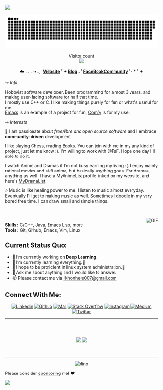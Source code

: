 ![](https://media0.giphy.com/media/3otPorWLQJq5GmHRtu/giphy.gif)

<a href=#><img src="contributions.svg"></a>

<p align="center"> 
  Visitor count<br>
  <img src="https://profile-counter.glitch.me/daweedkob/count.svg" />
</p>



<div align="center">
  <p>
    ☁️ . . . ⇢ ˗ˏˋ
    <strong>
    <a href='https://github.com/Likhon-baRoy'>Website</a> ˚ ✦
    <a href='https://github.com/Likhon-baRoy'>Blog</a> ˗ ˚
      <a href='https://www.facebook.com/likhonhere007'>FaceBookCommunity</a>
  </strong>
                ˚  ·        
      * ˚ ✦
  </p>
</div>

<p>⇢ <i>Info</i></p>

Hobbyist software developer. Been programming for almost 3 years, and making user-facing software for half that time.  
I mostly use C++ or C. I like making things purely for fun or what's useful for me.  
[Emacs] is an example of a project for fun, [Comfy] is for my use.

[Emacs]: https://github.com/Likhon-baRoy/.emacs.d
[Comfy]: https://github.com/Likhon-baRoy/dotfiles

<p>⇢ <i>Interests</i></p>

🤖 I am passionate about *free/libre and open source software* and I embrace **community-driven** development

I like playing Chess, reading Books. You can join with me in my any kind of project, just let me know :).
I'm willing to work with @FsF. Hope one day I'll able to do it.

I watch Anime and Dramas if I'm not busy earning my living :(. I enjoy mainly rational movies and si-fi anime, but basically anything goes.
For dramas, anything as well. I have a MyAnimeList profile linked on my website, and here's [MyDramaList].

🎶 Music is like healing power to me. I listen to music almost everyday. Eventually I'll get to making music as well.
Sometimes I doodle in my very bored free time. I can draw small and simple things.

[MyDramaList]: https://github.com/Likhon-baRoy/org-notes/blob/main/quotes.org
</br>
</br>
<img align="right" alt="GIF" src="https://media.giphy.com/media/iIqmM5tTjmpOB9mpbn/giphy.gif"/>

**Skills :** C/C++, Java, Emacs Lisp, more
</br>
**Tools :** Git, Github, Emacs, Vim, Linux


**Current Status Quo:**
----

* 🔭 I’m currently working on **Deep Learning**.
* 🌱 I’m currently learning everything.🤣
* 🤔 I hope to be proficient in linux system administration.🐧
* 💬 Ask me about anything and I would like to answer.
* 📫 Please contact me via likhonhere007@gmail.com

<h2 align="left">Connect With Me:</h2>

<div align=center>

[![Linkedin](https://img.shields.io/badge/LinkedIn-0077B5?style=for-the-badge&logo=linkedin&logoColor=white)](https://www.linkedin.com/in/)
[![Github](https://img.shields.io/badge/GitHub-100000?style=for-the-badge&logo=github&logoColor=white)](https://github.com/Likhon-baRoy
)
[![Mail](https://img.shields.io/badge/Gmail-D14836?style=for-the-badge&logo=gmail&logoColor=white)](mailto:likhonhere007@gmail.com)
[![Stack Overflow](https://img.shields.io/badge/Stack_Overflow-FE7A16?style=for-the-badge&logo=stack-overflow&logoColor=white)](https://stackoverflow.com/users/12948324/likhon-baroy)
[![Instagram](https://img.shields.io/badge/Instagram-E4405F?style=for-the-badge&logo=instagram&logoColor=white)](https://www.instagram.com/)
[![Medium](https://img.shields.io/badge/Medium-12100E?style=for-the-badge&logo=medium&logoColor=white)](https://www.medium.com/)
[![Twitter](https://img.shields.io/badge/Twitter-1DA1F2?style=for-the-badge&logo=twitter&logoColor=white)](https://twitter.com/)
  
</div>



-----


 <br>
 <br>
 <p align="center">
  <img height="150" src="https://github-readme-stats.vercel.app/api/top-langs/?username=Likhon-baRoy&layout=compact&hide=html&theme=dracula"/>
 
  
  <img height="150" src="https://github-readme-stats.vercel.app/api?username=Likhon-baRoy&count_private=true&show_icons=true&theme=dracula&include_all_commits=true"/>
  </P><br>
  
 
 
 
----------------

<div align=center>

![dino](https://gitee.com/skykeyjoker/PicCloud/raw/master/img/dino.gif)
  
</div>


Please consider [sponsoring](https://github.com/sponsors/Likhon-baRoy/) me! ❤

<p align="right">
  
![](https://komarev.com/ghpvc/?username=Likhon-baRoy&color=ff69b4)
  
</p>
